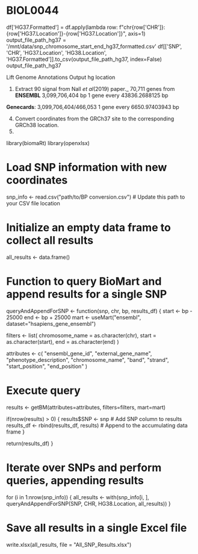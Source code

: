 # BIOL0044

df['HG37.Formatted'] = df.apply(lambda row: f"chr{row['CHR']}:{row['HG37.Location']}-{row['HG37.Location']}", axis=1)
output_file_path_hg37 = '/mnt/data/snp_chromosome_start_end_hg37_formatted.csv'
df[['SNP', 'CHR', 'HG37.Location', 'HG38.Location', 'HG37.Formatted']].to_csv(output_file_path_hg37, index=False)
output_file_path_hg37

Lift Genome Annotations
Output hg location










1. Extract 90 signal from Nall _et al_(2019) paper._
70,711 genes from **ENSEMBL**
3,099,706,404 bp
1 gene every 43836.2688125 bp

**Genecards**: 3,099,706,404/466,053
1 gene every 6650.97403943 bp

4. Convert coordinates  from the GRCh37 site to the corresponding GRCh38 location.
5. 
library(biomaRt)
library(openxlsx)

# Load SNP information with new coordinates
snp_info <- read.csv("path/to/BP conversion.csv")  # Update this path to your CSV file location

# Initialize an empty data frame to collect all results
all_results <- data.frame()

# Function to query BioMart and append results for a single SNP
queryAndAppendForSNP <- function(snp, chr, bp, results_df) {
  start <- bp - 25000
  end <- bp + 25000
  mart <- useMart("ensembl", dataset="hsapiens_gene_ensembl")
  
  filters <- list(
    chromosome_name = as.character(chr),
    start = as.character(start),
    end = as.character(end)
  )
  
  attributes <- c(
    "ensembl_gene_id", "external_gene_name", "phenotype_description", 
    "chromosome_name", "band", "strand", "start_position", "end_position"
  )
  
  # Execute query
  results <- getBM(attributes=attributes, filters=filters, mart=mart)
  
  if(nrow(results) > 0) {
    results$SNP <- snp  # Add SNP column to results
    results_df <- rbind(results_df, results)  # Append to the accumulating data frame
  }
  
  return(results_df)
}

# Iterate over SNPs and perform queries, appending results
for (i in 1:nrow(snp_info)) {
  all_results <- with(snp_info[i, ], queryAndAppendForSNP(SNP, CHR, HG38.Location, all_results))
}

# Save all results in a single Excel file
write.xlsx(all_results, file = "All_SNP_Results.xlsx")
